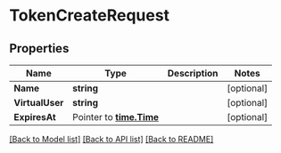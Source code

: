 # TokenCreateRequest

## Properties

Name | Type | Description | Notes
------------ | ------------- | ------------- | -------------
**Name** | **string** |  | [optional] 
**VirtualUser** | **string** |  | [optional] 
**ExpiresAt** | Pointer to [**time.Time**](time.Time.md) |  | [optional] 

[[Back to Model list]](../README.md#documentation-for-models) [[Back to API list]](../README.md#documentation-for-api-endpoints) [[Back to README]](../README.md)


